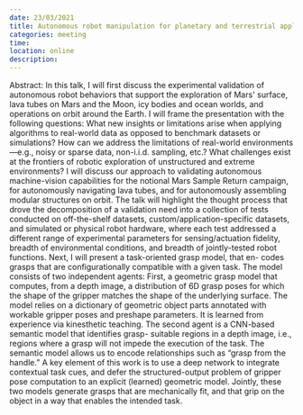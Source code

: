 ```yaml
---
date: 23/03/2021
title: Autonomous robot manipulation for planetary and terrestrial applications - Renaud Detry
categories: meeting
time:
location: online
description:
---
```

Abstract: In this talk, I will first discuss the experimental validation of autonomous robot behaviors that support the exploration of Mars' surface, lava tubes on Mars and the Moon, icy bodies and ocean worlds, and operations on orbit around the Earth. I will frame the presentation with the following questions: What new insights or limitations arise when applying algorithms to real-world data as opposed to benchmark datasets or simulations? How can we address the limitations of real-world environments—e.g., noisy or sparse data, non-i.i.d. sampling, etc.? What challenges exist at the frontiers of robotic exploration of unstructured and extreme environments? I will discuss our approach to validating autonomous machine-vision capabilities for the notional Mars Sample Return campaign, for autonomously navigating lava tubes, and for autonomously assembling modular structures on orbit. The talk will highlight the thought process that drove the decomposition of a validation need into a collection of tests conducted on off-the-shelf datasets, custom/application-specific datasets, and simulated or physical robot hardware, where each test addressed a different range of experimental parameters for sensing/actuation fidelity, breadth of environmental conditions, and breadth of jointly-tested robot functions. Next, I will present a task-oriented grasp model, that en- codes grasps that are configurationally compatible with a given task. The model consists of two independent agents: First, a geometric grasp model that computes, from a depth image, a distribution of 6D grasp poses for which the shape of the gripper matches the shape of the underlying surface. The model relies on a dictionary of geometric object parts annotated with workable gripper poses and preshape parameters. It is learned from experience via kinesthetic teaching. The second agent is a CNN-based semantic model that identifies grasp- suitable regions in a depth image, i.e., regions where a grasp will not impede the execution of the task. The semantic model allows us to encode relationships such as “grasp from the handle.” A key element of this work is to use a deep network to integrate contextual task cues, and defer the structured-output problem of gripper pose computation to an explicit (learned) geometric model. Jointly, these two models generate grasps that are mechanically fit, and that grip on the object in a way that enables the intended task.